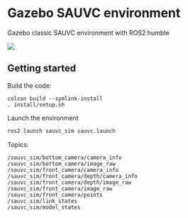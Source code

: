 # Gazebo SAUVC environment

Gazebo classic SAUVC environment with ROS2 humble

[![](https://img.youtube.com/vi/jII8SlZvBcM/0.jpg)](https://www.youtube.com/watch?v=jII8SlZvBcM)

## Getting started

Build the code:

```
colcon build --symlink-install
. install/setup.sh
```

Launch the environment

```sh
ros2 launch sauvc_sim sauvc.launch
```

Topics:

```
/sauvc_sim/bottom_camera/camera_info
/sauvc_sim/bottom_camera/image_raw
/sauvc_sim/front_camera/camera_info
/sauvc_sim/front_camera/depth/camera_info
/sauvc_sim/front_camera/depth/image_raw
/sauvc_sim/front_camera/image_raw
/sauvc_sim/front_camera/points
/sauvc_sim/link_states
/sauvc_sim/model_states
```
